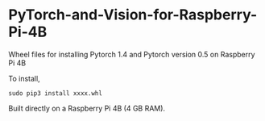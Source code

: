 # PyTorch-and-Vision-for-Raspberry-Pi-4B

Wheel files for installing Pytorch 1.4 and Pytorch version 0.5 on Raspberry Pi 4B

To install,

    sudo pip3 install xxxx.whl

Built directly on a Raspberry Pi 4B (4 GB RAM).
